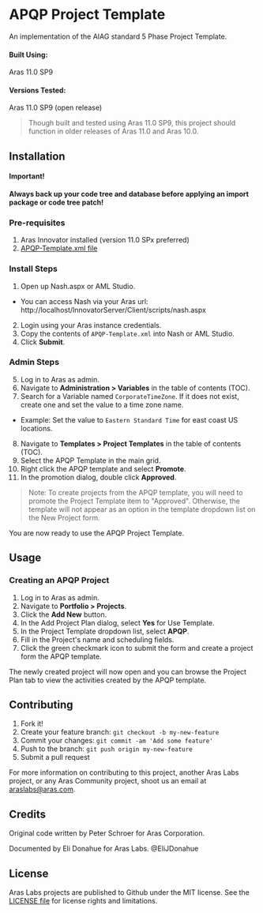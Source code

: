 # APQP Project Template

An implementation of the AIAG standard 5 Phase Project Template.

#### Built Using:
Aras 11.0 SP9

#### Versions Tested:
Aras 11.0 SP9 (open release)

> Though built and tested using Aras 11.0 SP9, this project should function in older releases of Aras 11.0 and Aras 10.0.

## Installation

#### Important!
**Always back up your code tree and database before applying an import package or code tree patch!**

### Pre-requisites

1. Aras Innovator installed (version 11.0 SPx preferred)
2. [APQP-Template.xml file](./Data/APQP-Template.xml)

### Install Steps

1. Open up Nash.aspx or AML Studio.
  * You can access Nash via your Aras url: http://localhost/InnovatorServer/Client/scripts/nash.aspx
2. Login using your Aras instance credentials.
3. Copy the contents of `APQP-Template.xml` into Nash or AML Studio.
4. Click **Submit**.

### Admin Steps

5. Log in to Aras as admin.
6. Navigate to **Administration > Variables** in the table of contents (TOC).
7. Search for a Variable named `CorporateTimeZone`. If it does not exist, create one and set the value to a time zone name.
  * Example: Set the value to `Eastern Standard Time` for east coast US locations.
8. Navigate to **Templates > Project Templates** in the table of contents (TOC).
9. Select the APQP Template in the main grid.
10. Right click the APQP template and select **Promote**.
11. In the promotion dialog, double click **Approved**.

>Note: To create projects from the APQP template, you will need to promote the Project Template item to "Approved". Otherwise, the template will not appear as an option in the template dropdown list on the New Project form.

You are now ready to use the APQP Project Template.

## Usage

### Creating an APQP Project

1. Log in to Aras as admin.
2. Navigate to **Portfolio > Projects**.
3. Click the **Add New** button.
4. In the Add Project Plan dialog, select **Yes** for Use Template.
5. In the Project Template dropdown list, select **APQP**.
6. Fill in the Project's name and scheduling fields.
7. Click the green checkmark icon to submit the form and create a project form the APQP template.

The newly created project will now open and you can browse the Project Plan tab to view the activities created by the APQP template.

## Contributing

1. Fork it!
2. Create your feature branch: `git checkout -b my-new-feature`
3. Commit your changes: `git commit -am 'Add some feature'`
4. Push to the branch: `git push origin my-new-feature`
5. Submit a pull request

For more information on contributing to this project, another Aras Labs project, or any Aras Community project, shoot us an email at araslabs@aras.com.

## Credits

Original code written by Peter Schroer for Aras Corporation.

Documented by Eli Donahue for Aras Labs. @EliJDonahue

## License

Aras Labs projects are published to Github under the MIT license. See the [LICENSE file](./LICENSE.md) for license rights and limitations.
